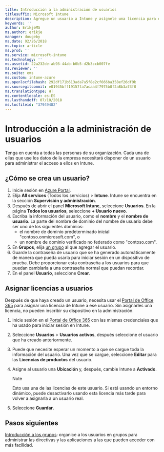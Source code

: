 ```yaml
---
title: Introducción a la administración de usuarios
titlesuffix: Microsoft Intune
description: Agregue un usuario a Intune y asígnele una licencia para que pueda acceder a recursos de la empresa en dispositivos móviles.
keywords: ''
author: ErikjeMS
ms.author: erikje
manager: dougeby
ms.date: 02/26/2018
ms.topic: article
ms.prod: ''
ms.service: microsoft-intune
ms.technology: ''
ms.assetid: 22a232de-ab93-44ab-b0b5-d2b3ccb007fe
ms.reviewer: ''
ms.suite: ems
ms.custom: intune-azure
ms.openlocfilehash: 292df171b613ada7a5f8e2cf666ba358ef26df9b
ms.sourcegitcommit: e01945bff19157fa7acaa4f7975b0f2a8b3a73f0
ms.translationtype: HT
ms.contentlocale: es-ES
ms.lasthandoff: 07/10/2018
ms.locfileid: "37949482"
---
```

# <a name="get-started-managing-users"></a>Introducción a la administración de usuarios

Tenga en cuenta a todas las personas de su organización. Cada una de ellas que use los datos de la empresa necesitará disponer de un usuario para administrar el acceso a ellos en Intune.

## <a name="how-do-i-create-a-user"></a>¿Cómo se crea un usuario?

1. Inicie sesión en [Azure Portal](https://portal.azure.com).
2. Elija **All services** (Todos los servicios)  > **Intune**. Intune se encuentra en la sección **Supervisión y administración**.
3. Después de abrir el panel **Microsoft Intune**, seleccione **Usuarios**. En la página **Todos los usuarios**, seleccione **+ Usuario nuevo**.
4. Escriba la información del usuario, como el **nombre** y el **nombre de usuario**. La parte del nombre de dominio del nombre de usuario debe ser uno de los siguientes dominios:
    - el nombre de dominio predeterminado inicial "contoso.onmicrosoft.com", o
    - un nombre de dominio verificado no federado como "contoso.com".
5. En **Grupos**, elija [un grupo](get-started-groups.md) al que agregar el usuario.
6. Guarde la contraseña de usuario que se ha generado automáticamente de manera que pueda usarla para iniciar sesión en un dispositivo de prueba. Debe proporcionar esta contraseña a los usuarios para que puedan cambiarla a una contraseña normal que puedan recordar.
7. En el panel **Usuario**, seleccione **Crear**.

## <a name="assigning-licenses-to-users"></a>Asignar licencias a usuarios

Después de que haya creado un usuario, necesita usar el [Portal de Office 365](http://go.microsoft.com/fwlink/p/?LinkId=698854) para asignar una licencia de Intune a ese usuario. Sin asignarles una licencia, no pueden inscribir su dispositivo en la administración.

1. Inicie sesión en el [Portal de Office 365](http://go.microsoft.com/fwlink/p/?LinkId=698854) con las mismas credenciales que ha usado para iniciar sesión en Intune.
2. Seleccione **Usuarios** > **Usuarios activos**, después seleccione el usuario que ha creado anteriormente.
3. Puede que necesite esperar un momento a que se cargue toda la información del usuario. Una vez que se cargue, seleccione **Editar** para las **Licencias de productos** del usuario.
4. Asigne al usuario una **Ubicación** y, después, cambie Intune a **Activado**.

   > [!NOTE]
   > Esto usa una de las licencias de este usuario. Si está usando un entorno dinámico, puede desactivarlo usando esta licencia más tarde para volver a asignarla a un usuario real.

5. Seleccione **Guardar**.

## <a name="next-steps"></a>Pasos siguientes

[Introducción a los grupos](get-started-groups.md): organice a los usuarios en grupos para administrar las directivas y las aplicaciones a las que pueden acceder con más facilidad.
